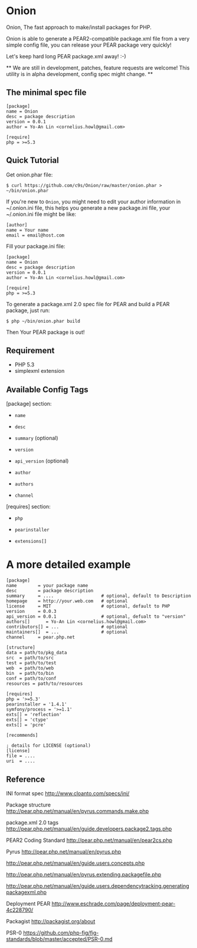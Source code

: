 Onion
=======
Onion, The fast approach to make/install packages for PHP.

Onion is able to generate a PEAR2-compatible package.xml file from a very simple config
file, you can release your PEAR package very quickly!

Let's keep hard long PEAR package.xml away! :-)


**
We are still in development, patches, feature requests are welcome!
This utility is in alpha development, config spec might change.
**


The minimal spec file
---------------------

    [package]
    name = Onion
    desc = package description
    version = 0.0.1
    author = Yo-An Lin <cornelius.howl@gmail.com>

    [require]
    php = >=5.3


Quick Tutorial
--------------
Get onion.phar file:

    $ curl https://github.com/c9s/Onion/raw/master/onion.phar > ~/bin/onion.phar

If you're new to `Onion`, you might need to edit your author information in ~/.onion.ini file,
this helps you generate a new package.ini file, your ~/.onion.ini file might be like:

    [author]
    name = Your name
    email = email@host.com

Fill your package.ini file:

    [package]
    name = Onion
    desc = package description
    version = 0.0.1
    author = Yo-An Lin <cornelius.howl@gmail.com>

    [require]
    php = >=5.3

To generate a package.xml 2.0 spec file for PEAR and build a PEAR package, just run:

    $ php ~/bin/onion.phar build

Then Your PEAR package is out!




Requirement
-----------

* PHP 5.3
* simplexml extension

Available Config Tags
---------------------

[package] section:

* `name`

* `desc`

* `summary` (optional)

* `version`

* `api_version` (optional)

* `author`

* `authors`

* `channel`

[requires] section:

* `php`

* `pearinstaller`

* `extensions[]`

A more detailed example
========================

    [package]
    name        = your package name
    desc        = package description
    summary     = ....                  # optional, default to Description
    homepage    = http://your.web.com   # optional
    license     = MIT                   # optional, default to PHP
    version     = 0.0.3
    api_version = 0.0.1                 # optional, defualt to "version"
    authors[]      = Yo-An Lin <cornelius.howl@gmail.com>
    contributors[] = ...                # optional
    maintainers[]  = ...                # optional
    channel     = pear.php.net

    [structure]
    data = path/to/pkg_data
    src  = path/to/src
    test = path/to/test
    web  = path/to/web
    bin  = path/to/bin
    conf = path/to/conf
    resources = path/to/resources

    [requires]
    php = '>=5.3'
    pearinstaller = '1.4.1'
    symfony/process = '>=1.1'
    exts[] = 'reflection'
    exts[] = 'ctype'
    exts[] = 'pcre'

    [recommends]

    ; details for LICENSE (optional)
    [license]
    file = ....
    uri  = ....


Reference
---------
INI format spec
http://www.cloanto.com/specs/ini/

Package structure
http://pear.php.net/manual/en/pyrus.commands.make.php

package.xml 2.0 tags
http://pear.php.net/manual/en/guide.developers.package2.tags.php

PEAR2 Coding Standard
http://pear.php.net/manual/en/pear2cs.php

Pyrus
http://pear.php.net/manual/en/pyrus.php


http://pear.php.net/manual/en/guide.users.concepts.php

http://pear.php.net/manual/en/pyrus.extending.packagefile.php

http://pear.php.net/manual/en/guide.users.dependencytracking.generatingpackagexml.php



Deployment PEAR
http://www.eschrade.com/page/deployment-pear-4c228790/

Packagist
http://packagist.org/about

PSR-0 
https://github.com/php-fig/fig-standards/blob/master/accepted/PSR-0.md
